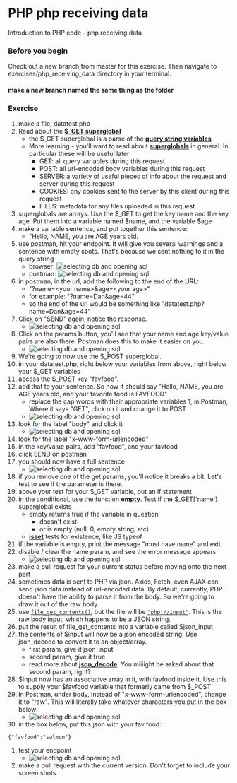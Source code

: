 # PHP php receiving data

Introduction to PHP code - php receiving data

### Before you begin

Check out a new branch from master for this exercise.  Then navigate to exercises/php_receiving_data directory in your terminal.
#### make a new branch named the same thing as the folder

### Exercise

1. make a file, datatest.php
1. Read about the [**$_GET superglobal**](https://www.php.net/manual/en/reserved.variables.get.php)
    * the $_GET superglobal is a parse of the [**query string variables**](https://launchschool.com/books/http/read/what_is_a_url#querystringsparameters)
    * More learning - you'll want to read about [**superglobals**](https://www.php.net/manual/en/language.variables.superglobals.php) in general.  In particular these will be useful later
        * GET: all query variables during this request
        * POST: all url-encoded body variables during this request
        * SERVER: a variety of useful pieces of info about the request and server during this request
        * COOKIES: any cookies sent to the server by this client during this request
        * FILES: metadata for any files uploaded in this request
1. superglobals are arrays.  Use the $_GET to get the key name and the key age.  Put them into a variable named $name, and the variable $age
1. make a variable sentence, and put together this sentence:
    * "Hello, NAME, you are AGE years old.
1. use postman, hit your endpoint.  It will give you several warnings and a sentence with empty spots.  That's because we sent nothing to it in the query string
    * browser: ![selecting db and opening sql](../../demoassets/php_received_data_01.png)
    * postman: ![selecting db and opening sql](../../demoassets/php_received_data_02.png)
1. in postman, in the url, add the following to the end of the URL:
    * "?name=&lt;your name&gt;&age=&lt;your age&gt;"
    * for example: "?name=Dan&age=44"
    * so the end of the url would be something like "datatest.php?name=Dan&age=44"
1. Click on "SEND" again, notice the response.
    * ![selecting db and opening sql](../../demoassets/php_received_data_03.png)
1. Click on the params button, you'll see that your name and age key/value pairs are also there.  Postman does this to make it easier on you.
    * ![selecting db and opening sql](../../demoassets/php_received_data_04.png)
1. We're going to now use the $_POST superglobal.
1. in your datatest.php, right below your variables from above, right below your $_GET variables
1. access the $_POST key "favfood".
1. add that to your sentence.  So now it should say "Hello, NAME, you are AGE years old, and your favorite food is FAVFOOD"
    * replace the cap words with their appropriate variables
1, in Postman, Where it says "GET", click on it and change it to POST
    * ![selecting db and opening sql](../../demoassets/php_received_data_04_1.png)
1. look for the label "body" and click it
    * ![selecting db and opening sql](../../demoassets/php_received_data_05.png)
1. look for the label "x-www-form-urlencoded"
1. in the key/value pairs, add "favfood", and your favfood
1. click SEND on postman
1. you should now have a full sentence
    * ![selecting db and opening sql](../../demoassets/php_received_data_06.png)
1. if you remove one of the get params, you'll notice it breaks a bit.  Let's test to see if the parameter is there.
1. above your test for your $_GET variable, put an if statement
1. in the conditional, use the function [**empty**](https://www.php.net/manual/en/function.empty.php).  Test if the $_GET['name'] superglobal exists
    * empty returns true if the variable in question
        * doesn't exist
        * or is empty (null, 0, empty string, etc)
    * [**isset**](https://www.php.net/manual/en/function.isset.php) tests for existence, like JS typeof
1. if the variable is empty, print the message "must have 
name" and exit
1. disable / clear the name param, and see the error message appears
    * ![selecting db and opening sql](../../demoassets/php_received_data_07.png)
1. make a pull request for your current status before moving onto the next part
1. sometimes data is sent to PHP via json.  Axios, Fetch, even AJAX can send json data instead of url-encoded data.  By default, currently, PHP doesn't have the ability to parse it from the body.  So we're going to draw it out of the raw body.
1. use [`file_get_contents()`](https://www.php.net/manual/en/function.file-get-contents.php), but the file will be [`"php://input"`](https://www.php.net/manual/en/wrappers.php.php). This is the raw body input, which happens to be a JSON string.
1. put the result of file_get_contents into a variable called $json_input
1. the contents of $input will now be a json encoded string.  Use json_decode to convert it to an object/array.  
    * first param, give it json_input
    * second param, give it true
    * read more about [**json_decode**](https://www.php.net/manual/en/function.json-decode.php).  You miiiight be asked about that second param, right?
1. $input now has an associative array in it, with favfood inside it.  Use this to supply your $favfood variable that formerly came from $_POST
1. in Postman, under body, instead of "x-www-form-urlencoded", change it to "raw".  This will literally take whatever characters you put in the box below
    * ![selecting db and opening sql](../../demoassets/php_received_data_08.png)
1. in the box below, put this json with your fav food:
```
{"favfood":"salmon"}
```
1. test your endpoint
    * ![selecting db and opening sql](../../demoassets/php_received_data_09.png)
1. make a pull request with the current version.  Don't forget to include your screen shots.
